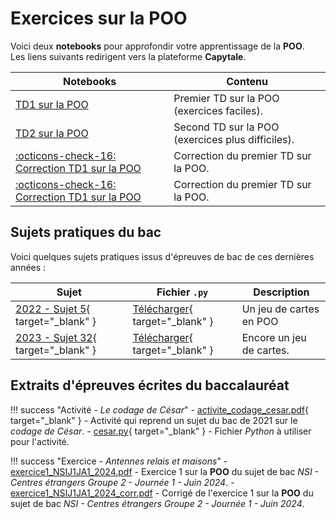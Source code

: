 # Exercices sur la POO

Voici deux **notebooks** pour approfondir votre apprentissage de la **POO**.  
Les liens suivants redirigent vers la plateforme **Capytale**.

| Notebooks                              | Contenu                             |
| -------------------------------------------- | ----------------------------------- |
| [TD1 sur la POO](https://capytale2.ac-paris.fr/web/c/d983-3872028) | Premier TD sur la POO (exercices faciles). |
| [TD2 sur la POO](https://capytale2.ac-paris.fr/web/c/925e-3872057) | Second TD sur la POO (exercices plus difficiles). |
| [:octicons-check-16: Correction TD1 sur la POO](https://capytale2.ac-paris.fr/web/c/685e-4063464) | Correction du premier TD sur la POO. |
| [:octicons-check-16: Correction TD1 sur la POO](https://capytale2.ac-paris.fr/web/c/96a6-4063474) | Correction du premier TD sur la POO. |

## Sujets pratiques du bac

Voici quelques sujets pratiques issus d'épreuves de bac de ces dernières années :

| Sujet    | Fichier `.py` | Description |
| -------- | ------------- | ----------- |
| [2022 - Sujet 5](exercices/22-NSI-05.pdf){ target="_blank" }  | [Télécharger](exercices/22-NSI-05.py){ target="_blank" }       | Un jeu de cartes en POO        |
| [2023 - Sujet 32](exercices/23-NSI-32.pdf){ target="_blank" }  | [Télécharger](exercices/23-NSI-32.py){ target="_blank" }       | Encore un jeu de cartes.        |

## Extraits d'épreuves écrites du baccalauréat

!!! success "Activité - *Le codage de César*"
    - [activite_codage_cesar.pdf](exercices/bac_sujet_06_2021/activite_codage_cesar.pdf){ target="_blank" } - Activité qui reprend un sujet du bac de 2021 sur le *codage de César*.
    - [cesar.py](exercices/bac_sujet_06_2021/cesar.py){ target="_blank" } - Fichier *Python* à utiliser pour l'activité.

!!! success "Exercice - *Antennes relais et maisons*"
    - [exercice1_NSIJ1JA1_2024.pdf](exercices/exercice1_sujet_NSIJ1JA1_2024/exercice1_NSIJ1JA1_2024.pdf) - Exercice 1 sur la **POO** du sujet de bac *NSI - Centres étrangers Groupe 2 - Journée 1 - Juin 2024*.
    - [exercice1_NSIJ1JA1_2024_corr.pdf](exercices/exercice1_sujet_NSIJ1JA1_2024/exercice1_NSIJ1JA1_2024_corr.pdf) - Corrigé de l'exercice 1 sur la **POO** du sujet de bac *NSI - Centres étrangers Groupe 2 - Journée 1 - Juin 2024*.